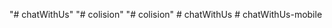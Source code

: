 "# chatWithUs" 
"# colision" 
"# colision" 
#   c h a t W i t h U s  
 #   c h a t W i t h U s - m o b i l e  
 